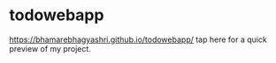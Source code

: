 # todowebapp

 https://bhamarebhagyashri.github.io/todowebapp/ tap here for a quick preview of my project.
